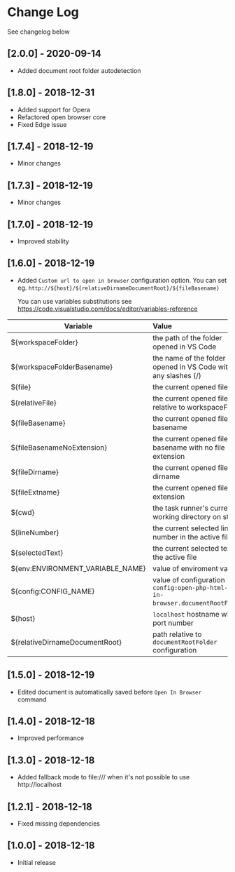 # Change Log

See changelog below


## [2.0.0] - 2020-09-14
- Added document root folder autodetection

## [1.8.0] - 2018-12-31
- Added support for Opera
- Refactored open browser core
- Fixed Edge issue

## [1.7.4] - 2018-12-19
- Minor changes

## [1.7.3] - 2018-12-19
- Minor changes

## [1.7.0] - 2018-12-19
- Improved stability

## [1.6.0] - 2018-12-19
- Added `Custom url to open in browser` configuration option.  You can set eg. `http://${host}/${relativeDirnameDocumentRoot}/${fileBasename}`

  You can use variables substitutions see https://code.visualstudio.com/docs/editor/variables-reference

| Variable      | Value                       |
| ------------- |:----------------------------|
| ${workspaceFolder} | the path of the folder opened in VS Code |
| ${workspaceFolderBasename} | the name of the folder opened in VS Code without any slashes (/) |
| ${file} | the current opened file |
| ${relativeFile} | the current opened file relative to workspaceFolder |
| ${fileBasename} | the current opened file's basename |
| ${fileBasenameNoExtension} | the current opened file's basename with no file extension |
| ${fileDirname} | the current opened file's dirname |
| ${fileExtname} | the current opened file's extension |
| ${cwd} | the task runner's current working directory on startup |
| ${lineNumber} | the current selected line number in the active file |
| ${selectedText} | the current selected text in the active file |
| ${env:ENVIRONMENT_VARIABLE_NAME} | value of enviroment variable |
| ${config:CONFIG_NAME} | value of configuration (eg. `config:open-php-html-js-in-browser.documentRootFolder`) |
| ${host} | `localhost` hostname with port number |
| ${relativeDirnameDocumentRoot} | path relative to `documentRootFolder` configuration |

## [1.5.0] - 2018-12-19
- Edited document is automatically saved before `Open In Browser` command

## [1.4.0] - 2018-12-18
- Improved performance

## [1.3.0] - 2018-12-18
- Added fallback mode to file:/// when it's not possible to use http://localhost

## [1.2.1] - 2018-12-18
- Fixed missing dependencies

## [1.0.0] - 2018-12-18
- Initial release
